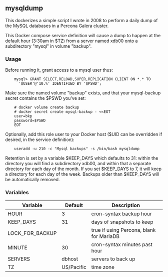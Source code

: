 ## mysqldump

This dockerizes a simple script I wrote in 2008 to perform a daily dump of
the MySQL databases in a Percona Galera cluster.

This Docker compose service definition will cause a dump to happen
at the default hour (3:30am in $TZ) from a server named xdb00 onto
a subdirectory "mysql" in volume "backup".

### Usage
Before running it, grant access to a mysql user thus:
~~~
    mysql> GRANT SELECT,RELOAD,SUPER,REPLICATION CLIENT ON *.* TO
      '$USER'@'10.%' IDENTIFIED BY '$PSWD';
~~~
Make sure the named volume "backup" exists, and that
your mysql-backup secret contains the $PSWD you've set:
~~~
    # docker volume create backup
    # docker secret create mysql-backup - <<EOT
    user=bkp
    password=$PSWD
    EOT
~~~
Optionally, add this role user to your Docker host ($UID can be overridden if
desired, in the service definition):
~~~
    useradd -u 210 -c "Mysql backups" -s /bin/bash mysqldump
~~~
Retention is set by a variable $KEEP_DAYS which defaults to 31: within
the directory you will find a subdirectory xdb00, and within that a
separate directory for each day of the month. If you set $KEEP_DAYS
to 7, it will keep a directory for each day of the week. Backups older
than $KEEP_DAYS will be automatically removed.

### Variables

| Variable | Default | Description |
| -------- | ------- | ----------- |
| HOUR | 3 |cron-syntax backup hour |
| KEEP_DAYS | 31 | days of snapshots to keep |
| LOCK_FOR_BACKUP | | true if using Percona, blank for MariaDB |
| MINUTE | 30 | cron-syntax minutes past hour |
| SERVERS | dbhost | servers to back up |
| TZ | US/Pacific | time zone |

